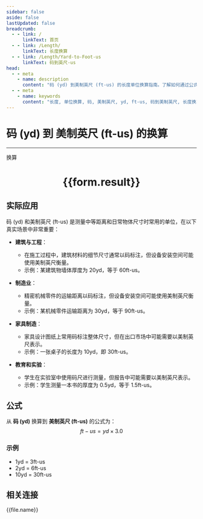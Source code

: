 ```yaml
---
sidebar: false
aside: false
lastUpdated: false
breadcrumb:
  - - link: /
      linkText: 首页
  - - link: /Length/
      linkText: 长度换算
  - - link: /Length/Yard-to-Foot-us
      linkText: 码到英尺-us
head:
  - - meta
    - name: description
      content: "码 (yd) 到美制英尺 (ft-us) 的长度单位换算指南。了解如何通过公式 ft-us = yd × 3.0 换算为美制英尺。"
  - - meta
    - name: keywords
      content: "长度, 单位换算, 码, 美制英尺, yd, ft-us, 码到美制英尺, 长度换算指南"
---
```

# 码 (yd) 到 美制英尺 (ft-us) 的换算
---
<script setup>
import { onMounted, reactive, inject, ref } from 'vue'
import { NButton, NForm, NFormItem, NInput, NInputNumber, NSelect, NCard, useMessage,NGrid ,NGi } from 'naive-ui'
import { defineClientComponent } from 'vitepress'
import { Length } from '../../files';

const convert = inject('convert')

const form = reactive({
  number: null,
  result: '',
})

const convertHandler = () => {
  if (form.number !== null && !isNaN(form.number)) {
    const convertedValue = parseFloat(form.number) * 3.0
    form.result = `${form.number}yd = ${convertedValue.toFixed(2)}ft-us`
  } else {
    form.result = '请输入有效的数值。'
  }
}
</script>

<n-form size="large" :model="form">
  <n-form-item label="码 (yd)">
    <n-input-number v-model:value="form.number" placeholder="输入码" style="width: 100%" />
  </n-form-item>
  <n-form-item>
    <n-button type="primary" @click="convertHandler" block>换算</n-button>
  </n-form-item>
</n-form>

<n-card  embedded :bordered="false" hoverable>
  <div  style="text-align:center">
    <h1>{{form.result}}</h1>
  </div>
</n-card>

## 实际应用

码 (yd) 和美制英尺 (ft-us) 是测量中等距离和日常物体尺寸时常用的单位，在以下真实场景中非常重要：

- **建筑与工程**：
  - 在施工过程中，建筑材料的细节尺寸通常以码标注，但设备安装空间可能使用美制英尺衡量。
  - 示例：某建筑物墙体厚度为 20yd，等于 60ft-us。

- **制造业**：
  - 精密机械零件的运输距离以码标注，但设备安装空间可能使用美制英尺衡量。
  - 示例：某机械零件运输距离为 30yd，等于 90ft-us。

- **家具制造**：
  - 家具设计图纸上常用码标注整体尺寸，但在出口市场中可能需要以美制英尺表示。
  - 示例：一张桌子的长度为 10yd，即 30ft-us。

- **教育和实验**：
  - 学生在实验室中使用码尺进行测量，但报告中可能需要以美制英尺表示。
  - 示例：学生测量一本书的厚度为 0.5yd，等于 1.5ft-us。

## 公式

从 **码 (yd)** 换算到 **美制英尺 (ft-us)** 的公式为：
$$ ft-us = yd \times 3.0 $$

### 示例
- 1yd = 3ft-us
- 2yd = 6ft-us
- 10yd = 30ft-us

## 相关连接
<n-grid x-gap="12" :cols="4">
  <n-gi v-for="(file, index) in Length" :key="index">
    <n-button
      text
      tag="a"
      :href="file.path"
      type="primary"
    >
      {{file.name}}
    </n-button>
  </n-gi>
</n-grid>